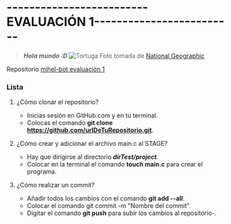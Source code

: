 # -------------------------EVALUACIÓN 1-------------------------
> ***Hola mundo :D***
![Tortuga](https://www.nationalgeographic.com.es/medio/2022/06/10/tortuga-gigante-fantastica-de-la-isla-fernandina-galapagos_8c694854_800x800.jpg)
Foto tomada de [National Geographic](https://www.nationalgeographic.com.es/animales/tortugas)

Repositorio [mihel-bot evaluación 1](https://github.com/jfUPB/sc-2022-20-eval1-mihel-bot.git)

### Lista
1. ¿Cómo clonar el repositorio?
    - Inicias sesión en GitHub.com y en tu terminal.
    - Colocas el comando **git clone https://github.com/urlDeTuRepositorio.git**.

2. ¿Cómo crear y adicionar el archivo main.c al STAGE?
    - Hay que dirigirse al directorio ***dirTest/project***.
    - Colocar en la terminal el comando **touch main.c** para crear el programa.

3. ¿Cómo realizar un commit?
    - Añadir todos los cambios con el comando **git add --all**.
    - Colocar el comando git commit -m "Nombre del commit".
    - Digitar el comando **git push** para subir los cambios al repositorio-.